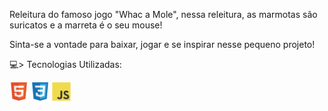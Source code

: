 Releitura do famoso jogo "Whac a Mole", nessa releitura, as marmotas são suricatos e a marreta é o seu mouse!

Sinta-se a vontade para baixar, jogar e se inspirar nesse pequeno projeto!


💻> Tecnologias Utilizadas:
<p align="left">
  <img src="https://raw.githubusercontent.com/devicons/devicon/master/icons/html5/html5-original.svg" alt="HTML5" width="30" height="30"/>
  <img src="https://raw.githubusercontent.com/devicons/devicon/master/icons/css3/css3-original.svg" alt="CSS3" width="30" height="30"/>
  <img src="https://raw.githubusercontent.com/devicons/devicon/master/icons/javascript/javascript-original.svg" alt="JavaScript" width="30" height="30"/>
</p>
